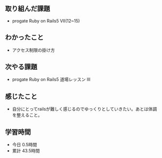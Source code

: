 ## 取り組んだ課題
- progate Ruby on Rails5 Ⅶ(12~15)
## わかったこと
- アクセス制限の掛け方
## 次やる課題
- progate Ruby on Rails5 道場レッスン Ⅲ
## 感じたこと
- 自分にとってrailsが難しく感じるのでゆっくりとしていきたい。あとは体調を整えること。
## 学習時間
- 今日 0.5時間
- 累計 43.5時間
